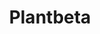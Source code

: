---
layout: home

title: Plantbeta
titleTemplate: Plantbeta

hero: 
  name: Plantbeta
  text: The Elements of Planting
  tagline:
  image: 
    src: /YourLogoHere.png 
  actions:
    - theme: brand
      text: Get Started
      link: /guide/introduction.md

features:
  - icon: 🌲
    title: Plant Better Quality 
    details: No More Replants!
  - icon: 🤑
    title: Plant Faster 
    details: Make more Money!
  - icon: 😊
    title: Feel Better
    details: Less Injuries, Better Mental Health!
---